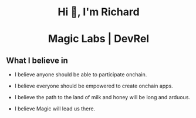 <h1 align="center">Hi 👋, I'm Richard</h1>
<h1 align="center">Magic Labs | DevRel</h1>

<h2>What I believe in</h2>
<ul>
  <li>
    <p>I believe anyone should be able to participate onchain.</p>
  </li>
  <li>
    <p>I believe everyone should be empowered to create onchain apps.</p>
  </li>
  <li>
    <p>I believe the path to the land of milk and honey will be long and arduous.</p>
  </li>
  <li>
    <p>I believe Magic will lead us there.</p>    
  </li>
</ul>
